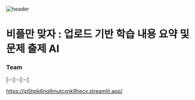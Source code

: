 ![header](https://capsule-render.vercel.app/api?type=wave&color=auto&height=300§ion=header&text=For%20The%20B%20Plus&fontSize=90)

# 비플만 맞자 : 업로드 기반 학습 내용 요약 및 문제 출제 AI
### Team
|:-:|:-:|:-:|

https://jp5hpk6nq9mutcxnk9hecv.streamlit.app/
